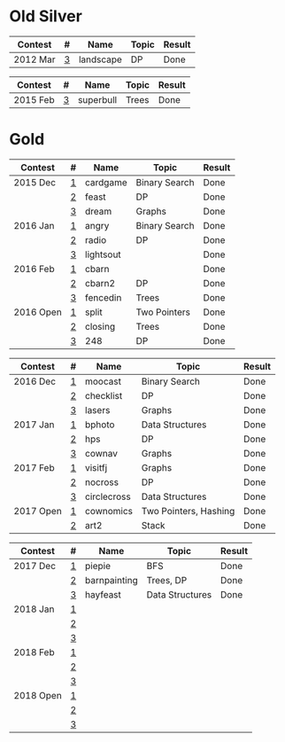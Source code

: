 # Old Silver

| Contest         | # | Name      | Topic            | Result                 |
| --------------- | - | --------- | ---------------- | ---------------------- |
| 2012 Mar        | [3](http://www.usaco.org/index.php?page=viewproblem2&cpid=126) | landscape | DP | Done |

| Contest         | # | Name      | Topic            | Result                 |
| --------------- | - | --------- | ---------------- | ---------------------- |
| 2015 Feb        | [3](http://www.usaco.org/index.php?page=viewproblem2&cpid=531) | superbull | Trees | Done |

# Gold

| Contest         | # | Name      | Topic            | Result                 |
| --------------- | - | --------- | ---------------- | ---------------------- |
| 2015 Dec | [1](http://www.usaco.org/index.php?page=viewproblem2&cpid=573) | cardgame | Binary Search | Done |       
| | [2](http://www.usaco.org/index.php?page=viewproblem2&cpid=574) | feast | DP | Done |
| | [3](http://www.usaco.org/index.php?page=viewproblem2&cpid=575) | dream | Graphs | Done |
| 2016 Jan | [1](http://www.usaco.org/index.php?page=viewproblem2&cpid=597) | angry | Binary Search | Done |
| | [2](http://www.usaco.org/index.php?page=viewproblem2&cpid=598) | radio | DP | Done |
| | [3](http://www.usaco.org/index.php?page=viewproblem2&cpid=599) | lightsout | | Done |
| 2016 Feb | [1](http://www.usaco.org/index.php?page=viewproblem2&cpid=621) | cbarn | | Done |
| | [2](http://www.usaco.org/index.php?page=viewproblem2&cpid=622) | cbarn2 | DP | Done |
| | [3](http://www.usaco.org/index.php?page=viewproblem2&cpid=623) | fencedin | Trees | Done |
| 2016 Open | [1](http://www.usaco.org/index.php?page=viewproblem2&cpid=645) | split | Two Pointers | Done |
| | [2](http://www.usaco.org/index.php?page=viewproblem2&cpid=646) | closing | Trees | Done |
| | [3](http://www.usaco.org/index.php?page=viewproblem2&cpid=647) | 248 | DP | Done |

| Contest         | # | Name      | Topic            | Result                 |
| --------------- | - | --------- | ---------------- | ---------------------- |
| 2016 Dec | [1](http://www.usaco.org/index.php?page=viewproblem2&cpid=669) | moocast | Binary Search | Done |
| | [2](http://www.usaco.org/index.php?page=viewproblem2&cpid=670) | checklist | DP | Done |
| | [3](http://www.usaco.org/index.php?page=viewproblem2&cpid=671) | lasers | Graphs | Done |
| 2017 Jan | [1](http://www.usaco.org/index.php?page=viewproblem2&cpid=693) | bphoto | Data Structures | Done |
| | [2](http://www.usaco.org/index.php?page=viewproblem2&cpid=694) | hps | DP | Done |
| | [3](http://www.usaco.org/index.php?page=viewproblem2&cpid=695) | cownav | Graphs | Done |
| 2017 Feb | [1](http://www.usaco.org/index.php?page=viewproblem2&cpid=717) | visitfj | Graphs | Done |
| | [2](http://www.usaco.org/index.php?page=viewproblem2&cpid=718) | nocross | DP | Done |
| | [3](http://www.usaco.org/index.php?page=viewproblem2&cpid=719) | circlecross | Data Structures | Done |
| 2017 Open | [1](http://www.usaco.org/index.php?page=viewproblem2&cpid=741) | cownomics | Two Pointers, Hashing | Done |
| | [2](http://www.usaco.org/index.php?page=viewproblem2&cpid=743) | art2 | Stack | Done |

| Contest         | # | Name      | Topic            | Result                 |
| --------------- | - | --------- | ---------------- | ---------------------- |
| 2017 Dec | [1](http://www.usaco.org/index.php?page=viewproblem2&cpid=765) | piepie | BFS | Done |
| | [2](http://www.usaco.org/index.php?page=viewproblem2&cpid=766) | barnpainting | Trees, DP | Done |
| | [3](http://www.usaco.org/index.php?page=viewproblem2&cpid=767) | hayfeast | Data Structures | Done |
| 2018 Jan | [1](http://www.usaco.org/index.php?page=viewproblem2&cpid=693) | | | |
| | [2](http://www.usaco.org/index.php?page=viewproblem2&cpid=694) | | | |
| | [3](http://www.usaco.org/index.php?page=viewproblem2&cpid=695) | | | |
| 2018 Feb | [1](http://www.usaco.org/index.php?page=viewproblem2&cpid=717) | | | |
| | [2](http://www.usaco.org/index.php?page=viewproblem2&cpid=718) | | | |
| | [3](http://www.usaco.org/index.php?page=viewproblem2&cpid=719) | | | |
| 2018 Open | [1](http://www.usaco.org/index.php?page=viewproblem2&cpid=741) | | | |
| | [2](http://www.usaco.org/index.php?page=viewproblem2&cpid=743) | | | |
| | [3](http://www.usaco.org/index.php?page=viewproblem2&cpid=743) | | | |
